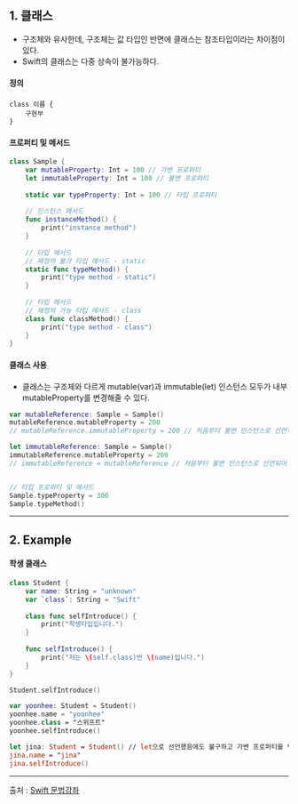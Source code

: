 ## 1. 클래스

- 구조체와 유사한데, 구조체는 값 타입인 반면에 클래스는 참조타입이라는 차이점이 있다.
- Swift의 클래스는 다중 상속이 불가능하다.

#### 정의

    class 이름 {
        구현부
    }

#### 프로퍼티 및 메서드

```swift
class Sample {
    var mutableProperty: Int = 100 // 가변 프로퍼티
    let immutableProperty: Int = 100 // 불변 프로퍼티
    
    static var typeProperty: Int = 100 // 타입 프로퍼티
    
    // 인스턴스 메서드
    func instanceMethod() {
        print("instance method")
    }
    
    // 타입 메서드
    // 재정의 불가 타입 메서드 - static
    static func typeMethod() {
        print("type method - static")
    }
    
    // 타입 메서드
    // 재정의 가능 타입 메서드 - class
    class func classMethod() {
        print("type method - class")
    }
}

```

#### 클래스 사용
- 클래스는 구조체와 다르게 mutable(var)과 immutable(let) 인스턴스 모두가 내부 mutableProperty를 변경해줄 수 있다.

```swift
var mutableReference: Sample = Sample()
mutableReference.mutableProperty = 200
// mutableReference.immutableProperty = 200 // 처음부터 불변 인스턴스로 선언되어 있다면 값을 변경해줄 수 없다.

let immutableReference: Sample = Sample()
immutableReference.mutableProperty = 200
// immutableReference = mutableReference // 처음부터 불변 인스턴스로 선언되어 있다면 값을 변경해줄 수 없다.


// 타입 프로퍼티 및 메서드
Sample.typeProperty = 300
Sample.typeMethod()

```

------------------

## 2. Example

#### 학생 클래스

```swift
class Student {
    var name: String = "unknown"
    var `class`: String = "Swift"
    
    class func selfIntroduce() {
        print("학생타입입니다.")
    }
    
    func selfIntroduce() {
        print("저는 \(self.class)반 \(name)입니다.")
    }
}

Student.selfIntroduce()

var yoonhee: Student = Student()
yoonhee.name = "yoonhee"
yoonhee.class = "스위프트"
yoonhee.selfIntroduce()

let jina: Student = Student() // let으로 선언했음에도 불구하고 가변 프로퍼티를 변경할 수 있다.
jina.name = "jina"
jina.selfIntroduce()

```
-------------------
출처 : [Swift 문법강좌](https://www.youtube.com/playlist?list=PLz8NH7YHUj_ZmlgcSETF51Z9GSSU6Uioy)

